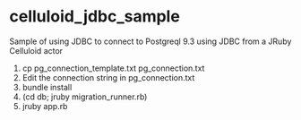 celluloid_jdbc_sample
=====================

Sample of using JDBC to connect to Postgreql 9.3 using JDBC from a JRuby Celluloid actor

1. cp pg_connection_template.txt pg_connection.txt  
2. Edit the connection string in pg_connection.txt
3. bundle install
4. (cd db; jruby migration_runner.rb)
5. jruby app.rb
